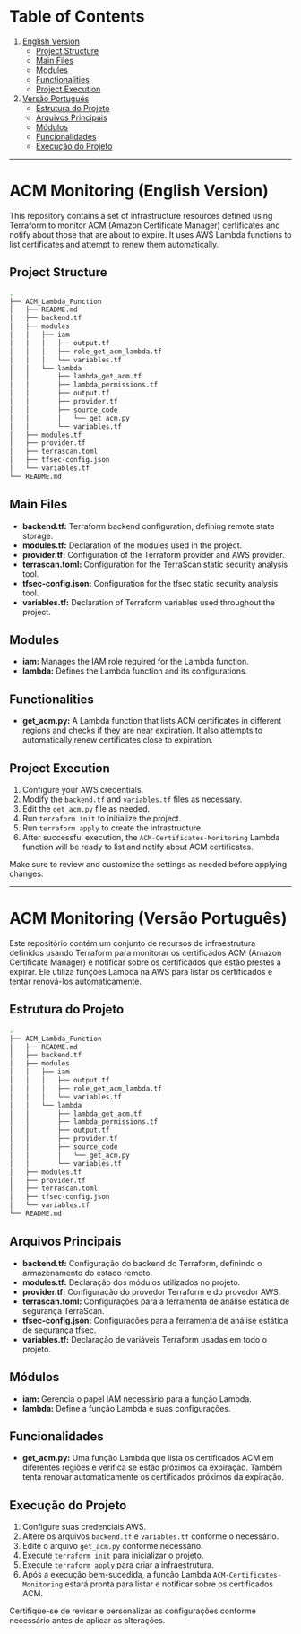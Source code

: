 # Table of Contents

1. [English Version](#acm-monitoring-english-version)
   - [Project Structure](#project-structure)
   - [Main Files](#main-files)
   - [Modules](#modules)
   - [Functionalities](#functionalities)
   - [Project Execution](#project-execution)
2. [Versão Português](#acm-monitoring-versão-português)
   - [Estrutura do Projeto](#estrutura-do-projeto)
   - [Arquivos Principais](#arquivos-principais)
   - [Módulos](#módulos)
   - [Funcionalidades](#funcionalidades)
   - [Execução do Projeto](#execução-do-projeto)

---

# ACM Monitoring (English Version)

This repository contains a set of infrastructure resources defined using Terraform to monitor ACM (Amazon Certificate Manager) certificates and notify about those that are about to expire. It uses AWS Lambda functions to list certificates and attempt to renew them automatically.

## Project Structure

```bash
.
├── ACM_Lambda_Function
│   ├── README.md
│   ├── backend.tf
│   ├── modules
│   │   ├── iam
│   │   │   ├── output.tf
│   │   │   ├── role_get_acm_lambda.tf
│   │   │   └── variables.tf
│   │   └── lambda
│   │       ├── lambda_get_acm.tf
│   │       ├── lambda_permissions.tf
│   │       ├── output.tf
│   │       ├── provider.tf
│   │       ├── source_code
│   │       │   └── get_acm.py
│   │       └── variables.tf
│   ├── modules.tf
│   ├── provider.tf
│   ├── terrascan.toml
│   ├── tfsec-config.json
│   └── variables.tf
└── README.md
```

## Main Files

- **backend.tf:** Terraform backend configuration, defining remote state storage.
- **modules.tf:** Declaration of the modules used in the project.
- **provider.tf:** Configuration of the Terraform provider and AWS provider.
- **terrascan.toml:** Configuration for the TerraScan static security analysis tool.
- **tfsec-config.json:** Configuration for the tfsec static security analysis tool.
- **variables.tf:** Declaration of Terraform variables used throughout the project.

## Modules

- **iam:** Manages the IAM role required for the Lambda function.
- **lambda:** Defines the Lambda function and its configurations.

## Functionalities

- **get_acm.py:** A Lambda function that lists ACM certificates in different regions and checks if they are near expiration. It also attempts to automatically renew certificates close to expiration.

## Project Execution

1. Configure your AWS credentials.
2. Modify the `backend.tf` and `variables.tf` files as necessary.
3. Edit the `get_acm.py` file as needed.
4. Run `terraform init` to initialize the project.
5. Run `terraform apply` to create the infrastructure.
6. After successful execution, the `ACM-Certificates-Monitoring` Lambda function will be ready to list and notify about ACM certificates.

Make sure to review and customize the settings as needed before applying changes.

---

# ACM Monitoring (Versão Português)

Este repositório contém um conjunto de recursos de infraestrutura definidos usando Terraform para monitorar os certificados ACM (Amazon Certificate Manager) e notificar sobre os certificados que estão prestes a expirar. Ele utiliza funções Lambda na AWS para listar os certificados e tentar renová-los automaticamente.

## Estrutura do Projeto

```bash
.
├── ACM_Lambda_Function
│   ├── README.md
│   ├── backend.tf
│   ├── modules
│   │   ├── iam
│   │   │   ├── output.tf
│   │   │   ├── role_get_acm_lambda.tf
│   │   │   └── variables.tf
│   │   └── lambda
│   │       ├── lambda_get_acm.tf
│   │       ├── lambda_permissions.tf
│   │       ├── output.tf
│   │       ├── provider.tf
│   │       ├── source_code
│   │       │   └── get_acm.py
│   │       └── variables.tf
│   ├── modules.tf
│   ├── provider.tf
│   ├── terrascan.toml
│   ├── tfsec-config.json
│   └── variables.tf
└── README.md
```

## Arquivos Principais

- **backend.tf:** Configuração do backend do Terraform, definindo o armazenamento do estado remoto.
- **modules.tf:** Declaração dos módulos utilizados no projeto.
- **provider.tf:** Configuração do provedor Terraform e do provedor AWS.
- **terrascan.toml:** Configurações para a ferramenta de análise estática de segurança TerraScan.
- **tfsec-config.json:** Configurações para a ferramenta de análise estática de segurança tfsec.
- **variables.tf:** Declaração de variáveis Terraform usadas em todo o projeto.

## Módulos

- **iam:** Gerencia o papel IAM necessário para a função Lambda.
- **lambda:** Define a função Lambda e suas configurações.

## Funcionalidades

- **get_acm.py:** Uma função Lambda que lista os certificados ACM em diferentes regiões e verifica se estão próximos da expiração. Também tenta renovar automaticamente os certificados próximos da expiração.

## Execução do Projeto

1. Configure suas credenciais AWS.
2. Altere os arquivos `backend.tf` e `variables.tf` conforme o necessário.
3. Edite o arquivo `get_acm.py` conforme necessário.
4. Execute `terraform init` para inicializar o projeto.
5. Execute `terraform apply` para criar a infraestrutura.
6. Após a execução bem-sucedida, a função Lambda `ACM-Certificates-Monitoring` estará pronta para listar e notificar sobre os certificados ACM.

Certifique-se de revisar e personalizar as configurações conforme necessário antes de aplicar as alterações.